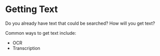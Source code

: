 # Getting Text

Do you already have text that could be searched? How will you get text?

Common ways to get text include:
- OCR
- Transcription

<!-- #backlog:530 any other ways folks are getting content search text? -->
<!-- #backlog:0 mention ocracoke? Do an exercise with ocracoke once we have the VM set up? -->
<!-- #backlog:610 mention transcription services? -->
